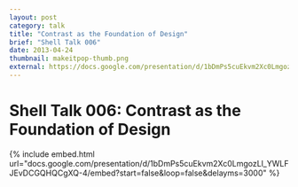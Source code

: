 ```yaml
---
layout: post
category: talk
title: "Contrast as the Foundation of Design"
brief: "Shell Talk 006"
date: 2013-04-24
thumbnail: makeitpop-thumb.png
external: https://docs.google.com/presentation/d/1bDmPs5cuEkvm2Xc0LmgozLl_YWLFJEvDCGQHQCgXQ-4/embed?start=false&loop=false&delayms=3000&slide=id.p4
---
```


# Shell Talk 006: Contrast as the Foundation of Design

{% include embed.html url="docs.google.com/presentation/d/1bDmPs5cuEkvm2Xc0LmgozLl_YWLFJEvDCGQHQCgXQ-4/embed?start=false&loop=false&delayms=3000" %}
